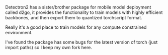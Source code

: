 Detectron2 has a sister/brother package for mobile model deployment called d2go, it provides the functionality to train models with highly efficient backbones, and then export them to quantized torchscript format.

Really it's a good place to train models for any compute constrained environment.

I've found the package has some bugs for the latest version of torch (just import paths) so I keep my own fork here. 
